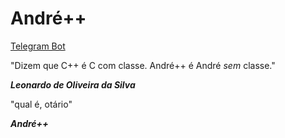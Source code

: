 # André++
[Telegram Bot](http://telegram.me/andreppbot)

"Dizem que C++ é C com classe. André++ é André *sem* classe."

***Leonardo de Oliveira da Silva***

"qual é, otário"

***André++***

